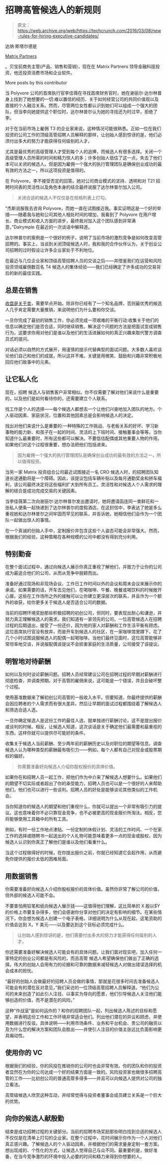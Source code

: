 # 招聘高管候选人的新规则

> 原文：<https://web.archive.org/web/https://techcrunch.com/2016/03/08/new-rules-for-hiring-executive-candidates/>

达纳·斯塔尔德是

[Matrix Partners](https://web.archive.org/web/20230326065855/https://matrixpartners.com/)

。贝宝前商务主管(产品、销售和营销)，现在在 Matrix Partners 领导金融科技投资，他还投资消费市场和企业软件。

More posts by this contributor

当 Polyvore 公司的首席执行官李佳薇在寻找首席财务官时，她在谢丽尔·达尔林普身上找到了她想要的一切:难以置信的经历、关于如何经营公司的共同价值观以及直接的个人融洽关系。然而，尽管两位女性都认识到她们可以组成一个强大的团队，但当李向她提供这个职位时，达尔林普尔认为她的寻找还为时过早，拒绝了李。

对于在当前市场上雇佣 T3 的企业家来说，这种情况可能很熟悉。正如一位在我们投资的公司工作的顶级高管招聘人员解释的那样，让创始人感到惊讶的是，他们必须付出多大的努力才能获得任何级别的人才。

尤其是最优秀的高级管理人才受到每个人的追捧，而候选人有很多选择。关闭一个高级管理人员所需的时间和精力惊人的多；许多创始人低估了这一点，失去了他们本可以关闭的候选人。但是因为雇佣一个强大的执行管理团队是确保创业成功的最有效的方法之一，所以这项投资是值得的。

在 Polyvore，李不接受否定的回答。她对公司商业模式的坚持、透明和对 T21 招聘时间表的灵活性以及角色本身的结合最终说服了达尔林普尔加入公司。

> 关闭合适的候选人不仅仅是在规格列表上打勾。

“杰斯说服我去咨询 Polyvore，而她一直在试图接近我。事实证明这是一个好的举措——随着我与她和公司其他人相处时间的增加，我看到了 Polyvore 在用户增长、商业模式和收入方面的进步，最终我对加入这个团队感到非常满意，”Dalrymple 在最近的一次谈话中解释道。

达尔林普尔的案例是一个很好的例子，说明了当前市场的激烈竞争是如何改变高管招聘的。事实上，当谈到关闭顶级候选人时，我和我的合作伙伴认为，关于创业公司招聘的过时假设让许多企业家处于不利地位。

在最近与几位企业家和顶级高管招聘人员的交谈之后——并借鉴我们在运营和风险投资领域雇佣数百名 T4 候选人的集体经验——我们已经确定了许多成功的交易背后的新的最佳实践。

## 总是在销售

[收盘是关于卖](https://web.archive.org/web/20230326065855/http://www.forentrepreneurs.com/recruiting/)，需要早点开始。除非你已经有了一个知名品牌，否则最优秀的候选人几乎肯定需要大量推销，来说明他们为什么要和你交谈。

一旦你完成了最初的销售工作，你必须完成一项艰难的平衡行动:收集关于他们的信息以确定他们是否合适，同时继续销售。解决这个问题的方法是把面试变成销售行为。这要求你用对他们是谁以及他们的生活进展如何的真正兴趣来取代警方调查员式的提问。

对话必须以自然的方式展开，用谨慎的提示代替典型的面试问题。大多数人喜欢谈论他们自己和他们的成就，所以这并不难。关键是用微笑、鼓励和兴趣非常积极地回应他们故事中的元素。

## 让它私人化

现在，招聘 候选人与销售客户非常相似。你不仅需要了解对他们来说什么是重要的，以及他们是如何看待你的，还需要建立个人联系。

找工作是个人的选择——每个候选人都想去一个让他们兴奋地加入团队的地方。个人驱动因素、家庭状况、位置和其他因素总是会影响候选人的决定。

找出对他们来说什么是重要的:一种特殊的工作挑战、与老板关系的好坏、学习新事物的能力新、和孩子在一起的时间、灵活的上下班时间、接触董事会等等。当你知道什么最重要时，所有这些都可以解决。不要低估配偶或其他重要人物的作用。如果他们对这个过程很重要，想办法把他们包括进来。

> 因为雇佣一个强大的执行管理团队是确保创业成功的最有效的方法之一，所以值得投资。

当另一家 Matrix 投资组合公司最近试图接近一名 CRO 候选人时，的招聘团队知道长途通勤将是一个障碍。因此，该提议包括车辆补贴以及每月通勤奖金和拼车福利，该公司最终决定将这些福利扩大到所有员工。灵活性和对候选人个人需求的理解的结合是成功完成交易的关键因素。

当李佳薇第二次向谢丽尔·达尔林普尔发出邀请时，她将邀请函连同一束鲜花和一张私人便条一起快递到了达尔林普尔的度假酒店。在这封信中，李表达了她是多么重视她和达尔林普尔之间牢固而罕见的联系，并告诉她，她相信他们会作为一个团队一起做出惊人的事情。

在一个真诚的创始人手中，定制报价并包含这些个人姿态可能会非常强大。然而，根据我们的经验，这种策略在各种规模的公司中都没有得到充分利用。

## 特别勤奋

在整个面试过程中，通过向候选人展示你真正重视了解他们，并致力于让你的公司成为最适合他们的公司，从而从竞争中脱颖而出。

准备好通过现场和非现场会议、工作日工作时间以外的会议和周末会议来展示你的承诺。如果需要的话，开车去见他们，在喝咖啡、午餐、晚餐或喝饮料的时候敞开心扉。这些在工作场所之外的接触可以让你建立更深层次的联系，并且作为一个额外的收获，给你更多关于候选人是否适合公司的数据。

当前的招聘环境奖励那些积极招聘的初创公司，但同时，要表现出耐心和谦逊，并努力真正理解候选人的需求。我们知道有一家领先的公司，一位高管候选人在招聘过程的后期退出，接受了一份还价，因为他的家人对薪酬和工作生活平衡有顾虑。这位首席执行官没有放弃，而是开车到候选人的社区，在一家咖啡馆里蹲下，花了几个小时试图说服候选人的配偶一起喝咖啡。当他们最终见面时，这位高管能够非常坦率地交谈，并说服配偶该提议不会损害家庭的生活质量，公司接受了该提议。

## 明智地对待薪酬

如何以及何时谈论薪酬问题。招聘人员经常建议公司在招聘过程的早期对薪酬进行彻底检查，并调查预期。对于高管的雇佣来说，这可能是一个错误，并且会破坏整个过程。

使用基准数据来了解初创公司高管的一般收入水平。但要知道，你最终提供的薪酬会因应聘者的个人需求而有很大差异。然后让早期的面试过程都围绕着了解候选人和筛选合适人选。

一旦你确定候选人是这份工作的最佳人选，就单独进行薪酬讨论。这不是提出报价或谈判的时候。相反，让候选人知道，这次谈话是关于确定他们最需要和最重视的东西，这样你就可以提供尽可能好的条件。

收集关于候选人当前薪酬、至少两年前的薪酬历史以及对职位的期望等信息。调查候选人认为哪种类型的薪酬最有吸引力——例如，每个人都有自己对现金或股票期权的偏好。

> 你需要准备好向候选人介绍你股权报价的具体价值。

如果你在和招聘人员一起工作，把他们作为中介来了解候选人想要什么。如果他们的期望不切实际或者超出了你的承受能力，招聘人员也可以是一个很好的人来帮助他们，他们也可以进行一些谈判。招聘人员的好处是能够谈论其他类似的工作机会。

当你知道你的候选人的期望和他们重视什么，你就可以提出一个非常有吸引力的提议。这也意味着你不必只靠现金竞争，也不必被更高的现金报价所淘汰。相反，您将能够使用工具箱中的所有工具。

例如，有时一份工作地点津贴、一份定制的休假计划、灵活的工作时间、一个在家工作的选择或随聘书一起送出的个人礼物可能意味着更多一点的现金或股权，因为候选人认识到你真正了解他们是谁以及他们看重什么。

当这个过程做得好的时候，在你提出报价之前，你就已经知道它会起作用，从而避免你提供的报价太低的困难局面。

## 用数据销售

你需要准备好向候选人介绍你股权报价的具体价值。虽然你非常了解公司的价值，但外部的候选人可能不会。

不要害怕用铅笔和纸向候选人展示钱——这值得他们理解，这比简单的 X 股以$Y 的价格上市要复杂得多，他们会感谢你分享对他们的决定有影响的细节。在某些情况下，你会想为候选人创建一个电子表格，详细说明为什么从现在起，这笔资助的价值会达到 X，Y 美元——以及要达到这个目标必须完成什么。

> 让创始人感到惊讶的是，他们需要付出多大的努力才能获得任何级别的人才。

你还需要准备好解决候选人可能会有的具体问题。让我们面对现实吧，加入任何一家特定的创业公司都是有风险的，而且高管 候选人希望确保他们做出了正确的选择。伟大的创始人会用有力的论据和可靠的数据来减轻候选人对做出错误选择的机会成本的担忧。

“最好的创始人会做最好的招聘人员会做的事情，那就是花很多时间去准备候选人可能会有的潜在反对意见，”我们采访的一位顶级高管招聘人员解释道。“他们为公司的未来创造了如此引人注目、以事实为导向的愿景，他们引导候选人关注他们能够创造的价值，而不是潜在的风险。”

这种“作战室”是如何运作的？和你的招聘团队一起，列出候选人陈述的目标和愿望，并表明这份工作和工作环境非常适合他们。列出他们潜在的异议和顾虑，并使用数据进行反驳。具体说明——利用市场条件、业务和平台机会、贵公司的融资以及为什么您的解决方案和团队会胜出——并使引人注目的价值主张远比负面影响更具煽动性。

## 使用你的 VC

根据我们的经验，你的风投在推销你的公司时也会非常有效。你的团队和你的投资者显然在为你的公司达成一个好的结果方面是一致的。风险投资家也做很多招聘高管的工作——比初创公司的普通高管多得多——并且可以向候选人提供对公司的独立看法。

高管级候选人欣赏这种互动，并经常觉得与投资者董事会成员建立关系是一个巨大的优势。

## 向你的候选人献殷勤

结束是成功招聘过程的关键部分。当前的招聘市场奖励那些明白找到合适的候选人不仅仅是在清单上打勾的企业家。在整个过程中，花时间展示你作为一个人对他们真正感兴趣。了解候选人的个人驱动因素，并根据他们的需求量身定制一套方案。想出现成的、个性化的方式，让候选人觉得自己与众不同。最重要的是，做好准备，在当今竞争激烈的环境中投入必要的时间和精力来得到你想要的人。